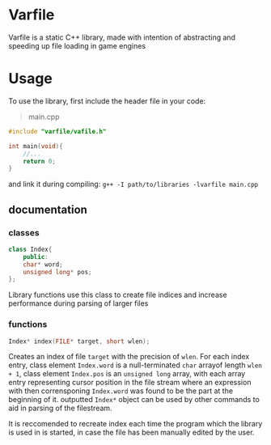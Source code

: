 # Varfile 
Varfile is a static C++ library, made with intention of abstracting
and speeding up file loading in game engines
# Usage
To use the library, first include the header file in your code:
> main.cpp
``` c++
#include "varfile/vafile.h"

int main(void){
	//...
	return 0;
}
```
and link it during compiling:
`g++ -I path/to/libraries -lvarfile main.cpp`
## documentation
### classes
```c++
class Index{
	public:
	char* word;
	unsigned long* pos;
};
``` 
Library functions use this class to create file indices and increase performance during
parsing of larger files
### functions
```c++
Index* index(FILE* target, short wlen);
``` 
Creates an index of file `target` with the precision of `wlen`. For each
index entry, class element `Index.word` is a null-terminated `char` arrayof
length `wlen + 1`, class element `Index.pos` is an `unsigned long` array, with
each array entry representing cursor position in the file stream where an
expression with then corrensponing `Index.word` was found to be the part at the
beginning of it. outputted `Index*` object can be used by other commands to aid
in parsing of the filestream. 

It is reccomended to recreate index each time the program which the library is used
in is started, in case the file has been manually edited by the user.


